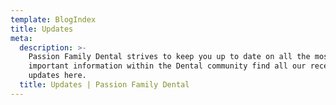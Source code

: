 ```yaml
---
template: BlogIndex
title: Updates
meta:
  description: >-
    Passion Family Dental strives to keep you up to date on all the most
    important information within the Dental community find all our recent
    updates here. 
  title: Updates | Passion Family Dental
---
```



